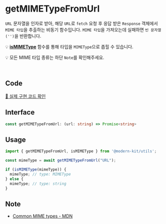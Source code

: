 # getMIMETypeFromUrl

`URL` 문자열을 인자로 받아, 해당 `URL`로 `fetch` 요청 후 응답 받은 `Response` 객체에서 `MIME 타입`을 추출하는 비동기 함수입니다. `MIME 타입`을 가져오는데 실패하면 `빈 문자열('')`을 반환합니다.

💡 **[isMIMEType](https://modern-agile-team.github.io/modern-kit/docs/utils/validator/isMIMEType)** 함수를 통해 타입을 `MIMEType`으로 좁힐 수 있습니다.

💡 모든 MIME 타입 종류는 하단 `Note`를 확인해주세요.

<br />

## Code
[🔗 실제 구현 코드 확인](https://github.com/modern-agile-team/modern-kit/blob/main/packages/utils/src/file/getMIMETypeFromUrl/index.ts)

## Interface
```ts title="typescript"
const getMIMETypeFromUrl: (url: string) => Promise<string>
```

## Usage
```ts title="typescript"
import { getMIMETypeFromUrl, isMIMEType } from '@modern-kit/utils';

const mimeType = await getMIMETypeFromUrl("URL");

if (isMIMEType(mimeType)) {
  mimeType; // type: MIMEType
} else {
  mimeType; // type: string
}
```

## Note
- [Common MIME types - MDN](https://developer.mozilla.org/en-US/docs/Web/HTTP/Basics_of_HTTP/MIME_types/Common_types)
